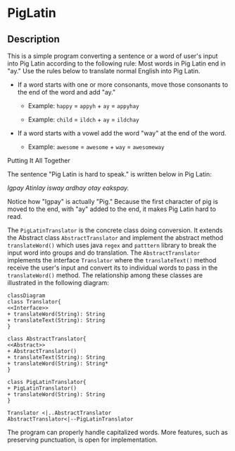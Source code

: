 # PigLatin
## Description

This is a simple program converting a sentence or a word of user's input into Pig Latin according to the following rule:
Most words in Pig Latin end in "ay." Use the rules below to translate normal English into Pig Latin.

* If a word starts with one or more consonants, move those consonants to the end of the word and add "ay."

  * Example: `happy` = `appyh` + `ay` = `appyhay`

  * Example: `child` = `ildch` + `ay` = `ildchay`

* If a word starts with a vowel add the word "way" at the end of the word.

  * Example: `awesome` = `awesome` + `way` = `awesomeway`

Putting It All Together

The sentence "Pig Latin is hard to speak." is written below in Pig Latin:

*Igpay Atinlay isway ardhay otay eakspay.*

Notice how "Igpay" is actually "Pig." Because the first character of pig is moved to the end, with "ay" added to the end, it makes Pig Latin hard to read.

The `PigLatinTranslator` is the concrete class doing conversion. It extends the Abstract class `AbstractTranslator` and implement the abstract method `translateWord()` which uses java `regex` and `patttern` library to break the input word into groups and do translation. The `AbstractTranslator` 
implements the interface `Translator` where the `translateText()` method receive the user's input and convert its to individual words to pass in the `translateWord()` method. The relationship among these classes are illustrated in the following diagram:

```mermaid
classDiagram
class Translator{
<<Interface>>
+ translateWord(String): String
+ translateText(String): String
}

class AbstractTranslator{
<<Abstract>>
+ AbstractTranslator()
+ translateText(String): String
+ translateWord(String): String*
}

class PigLatinTranslator{
+ PigLatinTranslator()
+ translateWord(String): String
}

Translator <|..AbstractTranslator
AbstractTranslator<|--PigLatinTranslator
```
The program can properly handle capitalized words. More features, such as preserving punctuation, is open for implementation.
